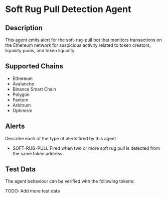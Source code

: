 # Soft Rug Pull Detection Agent

## Description

This agent emits alert for the soft-rug-pull bot that monitors transactions on the Ethereum network for suspicious activity related to token creators, liquidity pools, and token liquidity

## Supported Chains

- Ethereum
- Avalanche
- Binance Smart Chain
- Polygon
- Fantom
- Arbitrum
- Optimism


## Alerts

Describe each of the type of alerts fired by this agent

- SOFT-RUG-PULL
  Fired when two or more soft rug pull is detected from the same token address


## Test Data

The agent behaviour can be verified with the following tokens:


TODO: Add more test data
